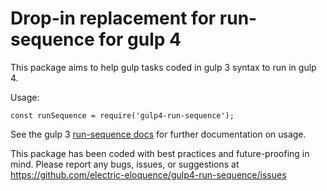 # Drop-in replacement for run-sequence for gulp 4

This package aims to help gulp tasks coded in gulp 3 syntax to run in gulp 4.

Usage:

```
const runSequence = require('gulp4-run-sequence');
```

See the gulp 3 [run-sequence docs](https://github.com/OverZealous/run-sequence) 
for further documentation on usage.

This package has been coded with best practices and future-proofing in mind. 
Please report any bugs, issues, or suggestions at 
https://github.com/electric-eloquence/gulp4-run-sequence/issues
